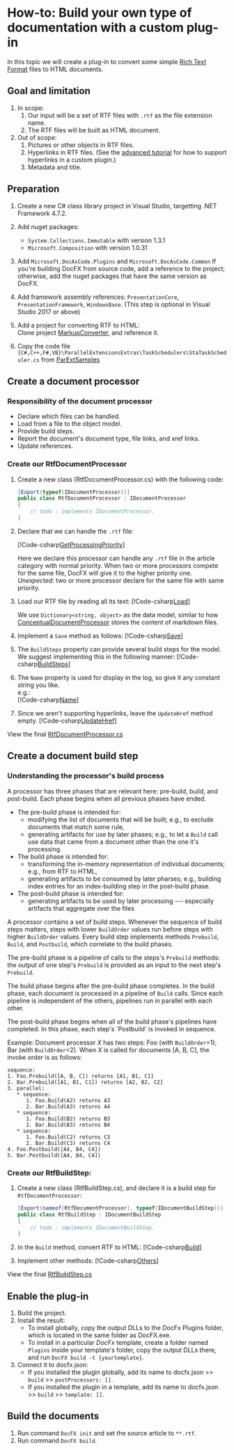 How-to: Build your own type of documentation with a custom plug-in
====================================

In this topic we will create a plug-in to convert some simple [Rich Text Format](https://en.wikipedia.org/wiki/Rich_Text_Format) files to HTML documents.

Goal and limitation
-------------------
1.  In scope:
    1.  Our input will be a set of RTF files with `.rtf` as the file extension name.
    2.  The RTF files will be built as HTML document.
2.  Out of scope:
    1.  Pictures or other objects in RTF files.
    2.  Hyperlinks in RTF files. (See the [advanced tutorial](advanced_support_hyperlink.md) for how to support hyperlinks in a custom plugin.)
    3.  Metadata and title.

Preparation
-----------
1.  Create a new C# class library project in Visual Studio, targetting .NET Framework 4.7.2.

2.  Add nuget packages:  
    * `System.Collections.Immutable` with version 1.3.1
    * `Microsoft.Composition` with version 1.0.31

3.  Add `Microsoft.DocAsCode.Plugins` and `Microsoft.DocAsCode.Common`
    If you're building DocFX from source code, add a reference to the project;
    otherwise, add the nuget packages that have the same version as DocFX.

4.  Add framework assembly references:
    `PresentationCore`, `PresentationFramework`, `WindowsBase`. (This step is optional in Visual Studio 2017 or above)

5.  Add a project for converting RTF to HTML:  
    Clone project [MarkupConverter](https://github.com/mmanela/MarkupConverter), and reference it.

6.  Copy the code file `{C#,C++,F#,VB}\ParallelExtensionsExtras\TaskSchedulers\StaTaskScheduler.cs` from [ParExtSamples](https://code.msdn.microsoft.com/ParExtSamples)

Create a document processor
---------------------------

### Responsibility of the document processor

* Declare which files can be handled.
* Load from a file to the object model.
* Provide build steps.
* Report the document's document type, file links, and xref links.
* Update references.

### Create our RtfDocumentProcessor

1. Create a new class (RtfDocumentProcessor.cs) with the following code:
   ```csharp
   [Export(typeof(IDocumentProcessor))]
   public class RtfDocumentProcessor : IDocumentProcessor
   {
       // todo : implements IDocumentProcessor.
   }
   ```

2. Declare that we can handle the `.rtf` file:

   [!Code-csharp[GetProcessingPriority](../codesnippet/Rtf/RtfDocumentProcessor.cs?name=GetProcessingPriority)]

   Here we declare this processor can handle any `.rtf` file in the article category with normal priority.
   When two or more processors compete for the same file, DocFX will give it to the higher priority one.
   *Unexpected*: two or more processor declare for the same file with same priority.

3. Load our RTF file by reading all its text:
   [!Code-csharp[Load](../codesnippet/Rtf/RtfDocumentProcessor.cs?name=Load)]

   We use `Dictionary<string, object>` as the data model, similar to how [ConceptualDocumentProcessor](https://github.com/dotnet/docfx/blob/dev/src/Microsoft.DocAsCode.EntityModel/Plugins/ConceptualDocumentProcessor.cs) stores the content of markdown files.

4. Implement a `Save` method as follows:
   [!Code-csharp[Save](../codesnippet/Rtf/RtfDocumentProcessor.cs?name=Save)]

5. The `BuildSteps` property can provide several build steps for the model. We suggest implementing this in the following manner:
   [!Code-csharp[BuildSteps](../codesnippet/Rtf/RtfDocumentProcessor.cs?name=BuildSteps)]

6. The `Name` property is used for display in the log, so give it any constant string you like.  
   e.g.:  
   [!Code-csharp[Name](../codesnippet/Rtf/RtfDocumentProcessor.cs?name=Name)]

7. Since we aren't supporting hyperlinks, leave the `UpdateHref` method empty.
   [!Code-csharp[UpdateHref](../codesnippet/Rtf/RtfDocumentProcessor.cs?name=UpdateHref)]

View the final [RtfDocumentProcessor.cs](../codesnippet/Rtf/RtfDocumentProcessor.cs)


Create a document build step
----------------------------

### Understanding the processor's build process ###

A processor has three phases that are relevant here: pre-build, build, and post-build. Each phase begins when all previous phases have ended.
* The pre-build phase is intended for:
  * modifying the list of documents that will be built; e.g., to exclude documents that match some rule,
  * generating artifacts for use by later phases; e.g., to let a `Build` call use data that came from a document other than the one it's processing.
* The build phase is intended for:
  * transforming the in-memory representation of individual documents; e.g., from RTF to HTML,
  * generating artifacts to be consumed by later pharses; e.g., building index entries for an index-building step in the post-build phase.
* The post-build phase is intended for:
  * generating artifacts to be used by later processing --- especially artifacts that aggregate over the files

A processor contains a set of build steps. Whenever the sequence of build steps matters, steps with lower `BuildOrder` values run before steps with higher `BuildOrder` values. Every build step implements methods `Prebuild`, `Build`, and `Postbuild`, which correlate to the build phases.

The pre-build phase is a pipeline of calls to the steps's `Prebuild` methods: the output of one step's `Prebuild` is provided as an input to the next step's `Prebuild`.

The build phase begins after the pre-build phase completes. In the build phase, each document is processed in a pipeline of `Build` calls. Since each pipeline is independent of the others, pipelines run in parallel with each other.

The post-build phase begins when all of the build phase's pipelines have completed. In this phase, each step's `Postbuild' is invoked in sequence.

Example: Document processor *X* has two steps: Foo (with `BuildOrder`=1), Bar (with `BuildOrder`=2). When *X* is called for documents [A, B, C], the invoke order is as follows:

    sequence:
    1. Foo.Prebuild([A, B, C]) returns [A1, B1, C1]
    2. Bar.Prebuild([A1, B1, C1]) returns [A2, B2, C2]
    3. parallel:
       * sequence: 
          1. Foo.Build(A2) returns A3
          2. Bar.Build(A3) returns A4
       * sequence: 
          1. Foo.Build(B2) returns B3
          2. Bar.Build(B3) returns B4
       * sequence: 
          1. Foo.Build(C2) returns C3
          2. Bar.Build(C3) returns C4
    4. Foo.Postbuild([A4, B4, C4])
    5. Bar.Postbuild([A4, B4, C4])

### Create our RtfBuildStep:

1. Create a new class (RtfBuildStep.cs), and declare it is a build step for `RtfDocumentProcessor`:
   ```csharp
   [Export(nameof(RtfDocumentProcessor), typeof(IDocumentBuildStep))]
   public class RtfBuildStep : IDocumentBuildStep
   {
       // todo : implements IDocumentBuildStep.
   }
   ```

2. In the `Build` method, convert RTF to HTML:
   [!Code-csharp[Build](../codesnippet/Rtf/RtfBuildStep.cs?name=build)]

3. Implement other methods:
   [!Code-csharp[Others](../codesnippet/Rtf/RtfBuildStep.cs?name=Others)]

View the final [RtfBuildStep.cs](../codesnippet/Rtf/RtfBuildStep.cs)


Enable the plug-in
------------------
1. Build the project.
2. Install the result:
    * To install globally, copy the output DLLs to the DocFx Plugins folder, which is located in the same folder as DocFX.exe.
    * To install in a particular *DocFx* template, create a folder named `Plugins` inside your template's folder, copy the output DLLs there, and run `DocFX build -t {yourtemplate}`.
3. Connect it to docfx.json:
   * If you installed the plugin globally, add its name to docfx.json >> `build` >> `postProcessors: []`.
   * If you installed the plugin in a template, add its name to docfx.json >> `build` >> `template: []`.

Build the documents
--------------
1. Run command `DocFX init` and set the source article to `**.rtf`.
2. Run command `DocFX build`.
